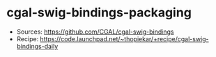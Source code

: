 # cgal-swig-bindings-packaging

 * Sources: https://github.com/CGAL/cgal-swig-bindings
 * Recipe: https://code.launchpad.net/~thopiekar/+recipe/cgal-swig-bindings-daily
